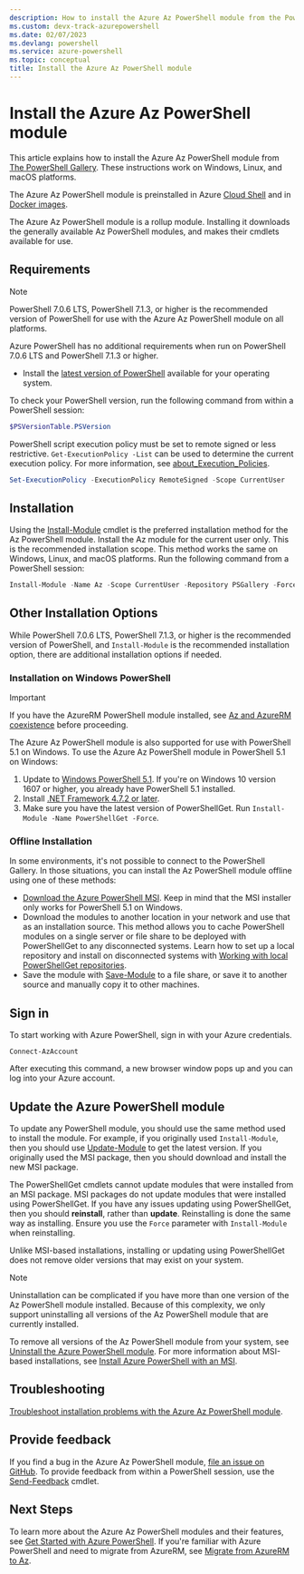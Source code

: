 ```yaml
---
description: How to install the Azure Az PowerShell module from the PowerShell Gallery
ms.custom: devx-track-azurepowershell
ms.date: 02/07/2023
ms.devlang: powershell
ms.service: azure-powershell
ms.topic: conceptual
title: Install the Azure Az PowerShell module
---
```


# Install the Azure Az PowerShell module

This article explains how to install the Azure Az PowerShell module from
[The PowerShell Gallery](/powershell/scripting/gallery/overview). These instructions work on
Windows, Linux, and macOS platforms.

The Azure Az PowerShell module is preinstalled in Azure
[Cloud Shell](/azure/cloud-shell/overview) and in [Docker images](azureps-in-docker.md).

The Azure Az PowerShell module is a rollup module. Installing it downloads the generally available
Az PowerShell modules, and makes their cmdlets available for use.

## Requirements

> [!NOTE]
> PowerShell 7.0.6 LTS, PowerShell 7.1.3, or higher is the recommended version of PowerShell for
> use with the Azure Az PowerShell module on all platforms.

Azure PowerShell has no additional requirements when run on PowerShell 7.0.6 LTS and PowerShell
7.1.3 or higher.

- Install the
 [latest version of PowerShell](/powershell/scripting/install/installing-powershell) available for
 your operating system.

To check your PowerShell version, run the following command from within a PowerShell session:

```powershell
$PSVersionTable.PSVersion
```

PowerShell script execution policy must be set to remote signed or less restrictive.
`Get-ExecutionPolicy -List` can be used to determine the current execution policy. For more
information, see
[about_Execution_Policies](/powershell/module/microsoft.powershell.core/about/about_execution_policies).

```powershell
Set-ExecutionPolicy -ExecutionPolicy RemoteSigned -Scope CurrentUser
```

## Installation

Using the [Install-Module](/powershell/module/powershellget/install-module) cmdlet is the preferred
installation method for the Az PowerShell module. Install the Az module for the current user only.
This is the recommended installation scope. This method works the same on Windows, Linux, and macOS
platforms. Run the following command from a PowerShell session:

```powershell
Install-Module -Name Az -Scope CurrentUser -Repository PSGallery -Force
```

## Other Installation Options

While PowerShell 7.0.6 LTS, PowerShell 7.1.3, or higher is the recommended version of PowerShell,
and `Install-Module` is the recommended installation option, there are additional installation
options if needed.

### Installation on Windows PowerShell

> [!IMPORTANT]
> If you have the AzureRM PowerShell module installed, see
> [Az and AzureRM coexistence](troubleshooting.md#az-and-azurerm-coexistence)
> before proceeding.

The Azure Az PowerShell module is also supported for use with PowerShell 5.1 on Windows. To use the
Azure Az PowerShell module in PowerShell 5.1 on Windows:

1. Update to
   [Windows PowerShell 5.1](/powershell/scripting/windows-powershell/install/installing-windows-powershell#upgrading-existing-windows-powershell).
   If you're on Windows 10 version 1607 or higher, you already have PowerShell 5.1 installed.
1. Install [.NET Framework 4.7.2 or later](/dotnet/framework/install).
1. Make sure you have the latest version of PowerShellGet. Run `Install-Module -Name PowerShellGet -Force`.

### Offline Installation

In some environments, it's not possible to connect to the PowerShell Gallery. In those situations,
you can install the Az PowerShell module offline using one of these methods:

- [Download the Azure PowerShell MSI](install-az-ps-msi.md). Keep in mind that the MSI installer
  only works for PowerShell 5.1 on Windows.
- Download the modules to another location in your network and use that as an installation source.
  This method allows you to cache PowerShell modules on a single server or file share to be deployed
  with PowerShellGet to any disconnected systems. Learn how to set up a local repository and install
  on disconnected systems with
  [Working with local PowerShellGet repositories](/powershell/scripting/gallery/how-to/working-with-local-psrepositories).
- Save the module with [Save-Module](/powershell/module/PowershellGet/Save-Module) to a file share,
  or save it to another source and manually copy it to other machines.

## Sign in

To start working with Azure PowerShell, sign in with your Azure credentials.

```azurepowershell
Connect-AzAccount
```

After executing this command, a new browser window pops up and you can log into your Azure account.

## Update the Azure PowerShell module

To update any PowerShell module, you should use the same method used to install the module. For
example, if you originally used `Install-Module`, then you should use
[Update-Module](/powershell/module/powershellget/update-module) to get the latest version. If you
originally used the MSI package, then you should download and install the new MSI package.

The PowerShellGet cmdlets cannot update modules that were installed from an MSI package. MSI
packages do not update modules that were installed using PowerShellGet. If you have any issues
updating using PowerShellGet, then you should **reinstall**, rather than **update**. Reinstalling is
done the same way as installing. Ensure you use the `Force` parameter with `Install-Module` when
reinstalling.

Unlike MSI-based installations, installing or updating using PowerShellGet does not remove older
versions that may exist on your system.

> [!NOTE]
> Uninstallation can be complicated if you have more than one version of the Az PowerShell module
> installed. Because of this complexity, we only support uninstalling all versions of the Az
> PowerShell module that are currently installed.

To remove all versions of the Az PowerShell module from your system, see
[Uninstall the Azure PowerShell module](uninstall-az-ps.md). For more information about MSI-based
installations, see [Install Azure PowerShell with an MSI](install-az-ps-msi.md).

## Troubleshooting

[Troubleshoot installation problems with the Azure Az PowerShell module](troubleshooting.md#installation).

## Provide feedback

If you find a bug in the Azure Az PowerShell module,
[file an issue on GitHub](https://github.com/Azure/azure-powershell/issues). To provide feedback
from within a PowerShell session, use the
[Send-Feedback](/powershell/module/az.accounts/send-feedback) cmdlet.

## Next Steps

To learn more about the Azure Az PowerShell modules and their features, see
[Get Started with Azure PowerShell](get-started-azureps.md). If you're familiar with Azure
PowerShell and need to migrate from AzureRM, see
[Migrate from AzureRM to Az](migrate-from-azurerm-to-az.md).
